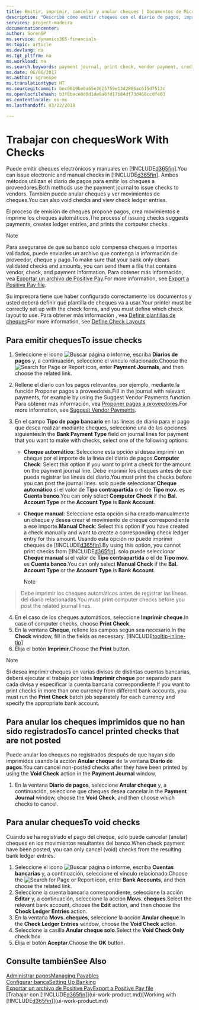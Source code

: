 ```yaml
---
title: Emitir, imprimir, cancelar y anular cheques | Documentos de Microsoft
description: "Describe cómo emitir cheques con el diario de pagos, imprimir cheques y anular o ver movimientos de cheques en Finance and Operations, Business edition."
services: project-madeira
documentationcenter: 
author: SorenGP
ms.service: dynamics365-financials
ms.topic: article
ms.devlang: na
ms.tgt_pltfrm: na
ms.workload: na
ms.search.keywords: payment journal, print check, vendor payment, creditor, debt, balance due, AP
ms.date: 06/06/2017
ms.author: sgroespe
ms.translationtype: HT
ms.sourcegitcommit: bec0619be0a65e3625759e13d2866ac615d7513c
ms.openlocfilehash: b3f8bece0d0d1de9a6fd17b84df73d466ccdf403
ms.contentlocale: es-mx
ms.lasthandoff: 03/22/2018

---
```

# <a name="work-with-checks"></a><span data-ttu-id="fb090-103">Trabajar con cheques</span><span class="sxs-lookup"><span data-stu-id="fb090-103">Work With Checks</span></span>
<span data-ttu-id="fb090-104">Puede emitir cheques electrónicos y manuales en [!INCLUDE[d365fin](includes/d365fin_md.md)].</span><span class="sxs-lookup"><span data-stu-id="fb090-104">You can issue electronic and manual checks in [!INCLUDE[d365fin](includes/d365fin_md.md)].</span></span> <span data-ttu-id="fb090-105">Ambos métodos utilizan el diario de pagos para emitir los cheques a proveedores.</span><span class="sxs-lookup"><span data-stu-id="fb090-105">Both methods use the payment journal to issue checks to vendors.</span></span> <span data-ttu-id="fb090-106">También puede anular cheques y ver movimientos de cheques.</span><span class="sxs-lookup"><span data-stu-id="fb090-106">You can also void checks and view check ledger entries.</span></span>

<span data-ttu-id="fb090-107">El proceso de emisión de cheques propone pagos, crea movimientos e imprime los cheques automáticos.</span><span class="sxs-lookup"><span data-stu-id="fb090-107">The process of issuing checks suggests payments, creates ledger entries, and prints the computer checks.</span></span>

> [!NOTE]  
>   <span data-ttu-id="fb090-108">Para asegurarse de que su banco solo compensa cheques e importes validados, puede enviarles un archivo que contenga la información de proveedor, cheque y pago.</span><span class="sxs-lookup"><span data-stu-id="fb090-108">To make sure that your bank only clears validated checks and amounts, you can send them a file that contains vendor, check, and payment information.</span></span> <span data-ttu-id="fb090-109">Para obtener más información, vea [Exportar un archivo de Positive Pay](finance-how-positive-pay.md).</span><span class="sxs-lookup"><span data-stu-id="fb090-109">For more information, see [Export a Positive Pay file](finance-how-positive-pay.md).</span></span>

<span data-ttu-id="fb090-110">Su impresora tiene que haber configurado correctamente los documentos y usted deberá definir qué plantilla de cheques va a usar.</span><span class="sxs-lookup"><span data-stu-id="fb090-110">Your printer must be correctly set up with the check forms, and you must define which check layout to use.</span></span> <span data-ttu-id="fb090-111">Para obtener más información , vea [Definir plantillas de cheques](finance-how-define-check-layouts.md)</span><span class="sxs-lookup"><span data-stu-id="fb090-111">For more information, see [Define Check Layouts](finance-how-define-check-layouts.md)</span></span>

## <a name="to-issue-checks"></a><span data-ttu-id="fb090-112">Para emitir cheques</span><span class="sxs-lookup"><span data-stu-id="fb090-112">To issue checks</span></span>
1. <span data-ttu-id="fb090-113">Seleccione el icono ![Buscar página o informe](media/ui-search/search_small.png "icono Buscar página o informe"), escriba **Diarios de pagos** y, a continuación, seleccione el vínculo relacionado.</span><span class="sxs-lookup"><span data-stu-id="fb090-113">Choose the ![Search for Page or Report](media/ui-search/search_small.png "Search for Page or Report icon") icon, enter **Payment Journals**, and then choose the related link.</span></span>
2. <span data-ttu-id="fb090-114">Rellene el diario con los pagos relevantes, por ejemplo, mediante la función Proponer pagos a proveedores.</span><span class="sxs-lookup"><span data-stu-id="fb090-114">Fill in the journal with relevant payments, for example by using the Suggest Vendor Payments function.</span></span> <span data-ttu-id="fb090-115">Para obtener más información, vea [Proponer pagos a proveedores](payables-how-suggest-vendor-payments.md).</span><span class="sxs-lookup"><span data-stu-id="fb090-115">For more information, see [Suggest Vendor Payments](payables-how-suggest-vendor-payments.md).</span></span>
3. <span data-ttu-id="fb090-116">En el campo **Tipo de pago bancario** en las líneas de diario para el pago que desea realizar mediante cheques, seleccione una de las opciones siguientes:</span><span class="sxs-lookup"><span data-stu-id="fb090-116">In the **Bank Payment Type** field on journal lines for payment that you want to make with checks, select one of the following options:</span></span>

   * <span data-ttu-id="fb090-117">**Cheque automático**: Seleccione esta opción si desea imprimir un cheque por el importe de la línea del diario de pagos.</span><span class="sxs-lookup"><span data-stu-id="fb090-117">**Computer Check**: Select this option if you want to print a check for the amount on the payment journal line.</span></span> <span data-ttu-id="fb090-118">Debe imprimir los cheques antes de que pueda registrar las líneas del diario.</span><span class="sxs-lookup"><span data-stu-id="fb090-118">You must print the checks before you can post the journal lines.</span></span> <span data-ttu-id="fb090-119">solo puede seleccionar **Cheque automático** si el valor de **Tipo contrapartida** o el de **Tipo mov.** es **Cuenta banco**.</span><span class="sxs-lookup"><span data-stu-id="fb090-119">You can only select **Computer Check** if the **Bal. Account Type** or the **Account Type** is **Bank Account**.</span></span>
   * <span data-ttu-id="fb090-120">**Cheque manual**: Seleccione esta opción si ha creado manualmente un cheque y desea crear el movimiento de cheque correspondiente a ese importe.</span><span class="sxs-lookup"><span data-stu-id="fb090-120">**Manual Check**: Select this option if you have created a check manually and want to create a corresponding check ledger entry for this amount.</span></span> <span data-ttu-id="fb090-121">Usando esta opción no puede imprimir cheques de [!INCLUDE[d365fin](includes/d365fin_md.md)].</span><span class="sxs-lookup"><span data-stu-id="fb090-121">By using this option, you cannot print checks from [!INCLUDE[d365fin](includes/d365fin_md.md)].</span></span> <span data-ttu-id="fb090-122">solo puede seleccionar **Cheque manual** si el valor de **Tipo contrapartida** o el de **Tipo mov.** es **Cuenta banco**.</span><span class="sxs-lookup"><span data-stu-id="fb090-122">You can only select **Manual Check** if the **Bal. Account Type** or the **Account Type** is **Bank Account**.</span></span>

     > [!NOTE]  
>   <span data-ttu-id="fb090-123">Debe imprimir los cheques automáticos antes de registrar las líneas del diario relacionadas.</span><span class="sxs-lookup"><span data-stu-id="fb090-123">You must print computer checks before you post the related journal lines.</span></span>
4. <span data-ttu-id="fb090-124">En el caso de los cheques automáticos, seleccione **Imprimir cheque**.</span><span class="sxs-lookup"><span data-stu-id="fb090-124">In case of computer checks, choose **Print Check**.</span></span>
5. <span data-ttu-id="fb090-125">En la ventana **Cheque**, rellene los campos según sea necesario.</span><span class="sxs-lookup"><span data-stu-id="fb090-125">In the **Check** window, fill in the fields as necessary.</span></span> [!INCLUDE[tooltip-inline-tip](includes/tooltip-inline-tip_md.md)]
6. <span data-ttu-id="fb090-126">Elija el botón **Imprimir**.</span><span class="sxs-lookup"><span data-stu-id="fb090-126">Choose the **Print** button.</span></span>

> [!NOTE]  
>   <span data-ttu-id="fb090-127">Si desea imprimir cheques en varias divisas de distintas cuentas bancarias, deberá ejecutar el trabajo por lotes **Imprimir cheque** por separado para cada divisa y especificar la cuenta bancaria correspondiente.</span><span class="sxs-lookup"><span data-stu-id="fb090-127">If you want to print checks in more than one currency from different bank accounts, you must run the **Print Check** batch job separately for each currency and specify the appropriate bank account.</span></span>

## <a name="to-cancel-printed-checks-that-are-not-posted"></a><span data-ttu-id="fb090-128">Para anular los cheques imprimidos que no han sido registrados</span><span class="sxs-lookup"><span data-stu-id="fb090-128">To cancel printed checks that are not posted</span></span>
<span data-ttu-id="fb090-129">Puede anular los cheques no registrados después de que hayan sido imprimidos usando la acción **Anular cheque** de la ventana **Diario de pagos**.</span><span class="sxs-lookup"><span data-stu-id="fb090-129">You can cancel non-posted checks after they have been printed by using the **Void Check** action in the **Payment Journal** window.</span></span>

1. <span data-ttu-id="fb090-130">En la ventana **Diario de pagos**, seleccione **Anular cheque** y, a continuación, seleccione que cheques desea cancelar.</span><span class="sxs-lookup"><span data-stu-id="fb090-130">In the **Payment Journal** window, choose the **Void Check**, and then choose which checks to cancel.</span></span>

## <a name="to-void-checks"></a><span data-ttu-id="fb090-131">Para anular cheques</span><span class="sxs-lookup"><span data-stu-id="fb090-131">To void checks</span></span>
<span data-ttu-id="fb090-132">Cuando se ha registrado el pago del cheque, solo puede cancelar (anular) cheques en los movimientos resultantes del banco.</span><span class="sxs-lookup"><span data-stu-id="fb090-132">When check payment have been posted, you can only cancel (void) checks from the resulting bank ledger entries.</span></span>

1. <span data-ttu-id="fb090-133">Seleccione el icono ![Buscar página o informe](media/ui-search/search_small.png "icono Buscar página o informe"), escriba **Cuentas bancarias** y, a continuación, seleccione el vínculo relacionado.</span><span class="sxs-lookup"><span data-stu-id="fb090-133">Choose the ![Search for Page or Report](media/ui-search/search_small.png "Search for Page or Report icon") icon, enter **Bank Accounts**, and then choose the related link.</span></span>
2. <span data-ttu-id="fb090-134">Seleccione la cuenta bancaria correspondiente, seleccione la acción **Editar** y, a continuación, seleccione la acción **Movs. cheques**.</span><span class="sxs-lookup"><span data-stu-id="fb090-134">Select the relevant bank account, choose the **Edit** action, and then choose the **Check Ledger Entries** action.</span></span>
3. <span data-ttu-id="fb090-135">En la ventana **Movs. cheques**, seleccione la acción **Anular cheque**.</span><span class="sxs-lookup"><span data-stu-id="fb090-135">In the **Check Ledger Entries** window, choose the **Void Check** action.</span></span>
4. <span data-ttu-id="fb090-136">Seleccione la casilla **Anular cheque solo**.</span><span class="sxs-lookup"><span data-stu-id="fb090-136">Select the **Void Check Only** check box.</span></span>
5. <span data-ttu-id="fb090-137">Elija el botón **Aceptar**.</span><span class="sxs-lookup"><span data-stu-id="fb090-137">Choose the **OK** button.</span></span>

## <a name="see-also"></a><span data-ttu-id="fb090-138">Consulte también</span><span class="sxs-lookup"><span data-stu-id="fb090-138">See Also</span></span>
[<span data-ttu-id="fb090-139">Administrar pagos</span><span class="sxs-lookup"><span data-stu-id="fb090-139">Managing Payables</span></span>](payables-manage-payables.md)  
[<span data-ttu-id="fb090-140">Configurar banca</span><span class="sxs-lookup"><span data-stu-id="fb090-140">Setting Up Banking</span></span>](bank-setup-banking.md)  
[<span data-ttu-id="fb090-141">Exportar un archivo de Positive Pay</span><span class="sxs-lookup"><span data-stu-id="fb090-141">Export a Positive Pay file</span></span>](finance-how-positive-pay.md)  
<span data-ttu-id="fb090-142">[Trabajar con [!INCLUDE[d365fin](includes/d365fin_md.md)]](ui-work-product.md)</span><span class="sxs-lookup"><span data-stu-id="fb090-142">[Working with [!INCLUDE[d365fin](includes/d365fin_md.md)]](ui-work-product.md)</span></span>  

